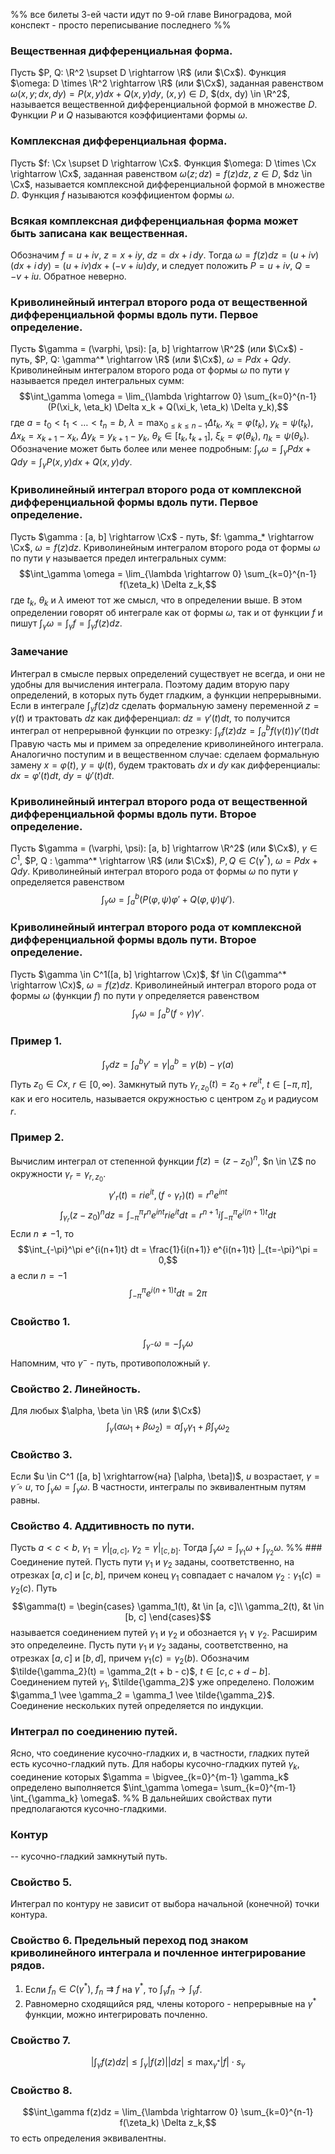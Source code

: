 %% все билеты 3-ей части идут по 9-ой главе Виноградова, мой конспект - просто переписывание последнего %%
### Вещественная дифференциальная форма.
Пусть $P, Q: \R^2 \supset D \rightarrow \R$ (или $\Cx$). Функция $\omega: D \times \R^2 \rightarrow \R$ (или $\Cx$), заданная равенством
$\omega (x, y; dx, dy) = P(x, y)dx + Q(x, y)dy$, $(x, y) \in D$, $(dx, dy) \in \R^2$,
называется вещественной дифференциальной формой в множестве $D$. Функции $P$ и $Q$ называются коэффициентами формы $\omega$.
### Комплексная дифференциальная форма.
Пусть $f: \Cx \supset D \rightarrow \Cx$. Функция $\omega: D \times \Cx \rightarrow \Cx$, заданная равенством
$\omega (z; dz) = f(z)dz$, $z \in D$, $dz \in \Cx$,
называется комплексной дифференциальной формой в множестве $D$. Функция $f$ называются коэффициентом формы $\omega$.
### Всякая комплексная дифференциальная форма может быть записана как вещественная.
Обозначим $f = u + iv$, $z = x + iy$, $dz = dx + i \, dy$.
Тогда $\omega = f(z)dz = (u + iv)(dx + i \, dy) = (u + iv)dx + (-v + iu)dy$, и следует положить $P = u + iv$, $Q = -v + iu$. 
Обратное неверно.
### Криволинейный интеграл второго рода от вещественной дифференциальной формы вдоль пути. Первое определение.
Пусть $\gamma = (\varphi, \psi): [a, b] \rightarrow \R^2$ (или $\Cx$) - путь, $P, Q: \gamma^* \rightarrow \R$ (или $\Cx$), $\omega = Pdx + Qdy$. Криволинейным интегралом второго рода от формы $\omega$ по пути $\gamma$ называется предел интегральных сумм:
$$\int_\gamma \omega = \lim_{\lambda \rightarrow 0} \sum_{k=0}^{n-1} (P(\xi_k, \eta_k) \Delta x_k + Q(\xi_k, \eta_k) \Delta y_k),$$
где $a = t_0 < t_1 < \dots < t_n = b$, $\lambda = \max_{0 \leq k \leq n-1} \Delta t_k$, $x_k = \varphi(t_k)$, $y_k = \psi(t_k)$, $\Delta x_k = x_{k+1} - x_k$, $\Delta y_k = y_{k+1} - y_k$, $\theta_k \in [t_k, t_{k+1}]$, $\xi_k = \varphi(\theta_k)$, $\eta_k = \psi(\theta_k)$.
Обозначение может быть более или менее подробным:
$\int_\gamma \omega = \int_\gamma Pdx + Qdy = \int_\gamma P(x, y)dx + Q(x, y)dy$.
### Криволинейный интеграл второго рода от комплексной дифференциальной формы вдоль пути. Первое определение.
Пусть $\gamma : [a, b] \rightarrow \Cx$ - путь, $f: \gamma_* \rightarrow \Cx$, $\omega = f(z)dz$. Криволинейным интегралом второго рода от формы $\omega$ по пути $\gamma$ называется предел интегральных сумм:
$$\int_\gamma \omega = \lim_{\lambda \rightarrow 0} \sum_{k=0}^{n-1} f(\zeta_k) \Delta z_k,$$
где $t_k$, $\theta_k$ и $\lambda$ имеют тот же смысл, что в определении выше.
В этом определении говорят об интеграле как от формы $\omega$, так и от функции $f$ и пишут
$\int_\gamma \omega = \int_\gamma f = \int_\gamma f(z)dz$.
### Замечание
Интеграл в смысле первых определений существует не всегда, и они не удобны для вычисления интеграла. Поэтому дадим вторую пару определений, в которых путь будет гладким, а функции непрерывными. Если в интеграле $\int_\gamma f(z)dz$ сделать формальную замену переменной $z =\gamma (t)$ и трактовать $dz$ как дифференциал: $dz = \gamma' (t)dt$, то получится интеграл от непрерывной функции по отрезку:
$\int_\gamma f(z)dz = \int_a^b f(\gamma(t)) \gamma'(t) dt$
Правую часть мы и примем за определение криволинейного интеграла. Аналогично поступим и в вещественном случае: сделаем формальную замену $x = \varphi(t)$, $y = \psi(t)$, будем трактовать $dx$ и $dy$ как дифференциалы: $dx = \varphi'(t)dt$, $dy = \psi'(t)dt$.
### Криволинейный интеграл второго рода от вещественной дифференциальной формы вдоль пути. Второе определение.
Пусть $\gamma = (\varphi, \psi): [a, b] \rightarrow \R^2$ (или $\Cx$), $\gamma \in C^1$, $P, Q : \gamma^* \rightarrow \R$ (или $\Cx$), $P, Q \in C(\gamma^*)$, $\omega = Pdx + Qdy$. Криволинейный интеграл второго рода от формы $\omega$ по пути $\gamma$ определяется равенством
$$\int_\gamma \omega = \int_a^b (P(\varphi, \psi) \varphi' + Q(\varphi, \psi) \psi').$$
### Криволинейный интеграл второго рода от комплексной дифференциальной формы вдоль пути. Второе определение.
Пусть $\gamma \in C^1([a, b] \rightarrow \Cx)$, $f \in C(\gamma^* \rightarrow \Cx)$, $\omega = f(z)dz$. Криволинейный интеграл второго рода от формы $\omega$ (функции $f$) по пути $\gamma$ определяется равенством
$$\int_\gamma \omega = \int_a^b (f \circ \gamma) \gamma'.$$
### Пример 1.
$$\int_\gamma dz = \int_a^b \gamma' = \gamma |_a^b = \gamma(b) - \gamma(a)$$
Путь $z_0 \in Cx$, $r \in [0, \infty)$. Замкнутый путь $\gamma_{r, z_0} (t) = z_0 + re^{it}$, $t \in [-\pi, \pi]$, как и его носитель, называется окружностью с центром $z_0$ и радиусом $r$.
### Пример 2.
Вычислим интеграл от степенной функции $f(z) = (z - z_0)^n$, $n \in \Z$ по окружности $\gamma_r = \gamma_{r, z_0}$.
$$\gamma'_r (t) = rie^{it}, (f \circ \gamma_r)(t) = r^n e^{int}$$
$$\int_{\gamma_r} (z - z_0)^n dz = \int_{-\pi}^\pi r^n e^{int} rie^{it} dt = r^{n+1} i \int_{-\pi}^\pi e^{i(n+1)t} dt$$
Если $n \neq -1$, то
$$\int_{-\pi}^\pi e^{i(n+1)t} dt = \frac{1}{i(n+1)} e^{i(n+1)t} |_{t=-\pi}^\pi = 0,$$
а если $n = -1$
$$\int_{-\pi}^\pi e^{i(n+1)t} dt = 2 \pi$$
### Свойство 1.
$$\int_{\gamma^-} \omega = -\int_\gamma \omega$$
Напомним, что $\gamma^-$ - путь, противоположный $\gamma$.
### Свойство 2. Линейность.
Для любых $\alpha, \beta \in \R$ (или $\Cx$)
$$\int_\gamma (\alpha \omega_1 + \beta \omega_2) = \alpha \int_\gamma \gamma_1 + \beta \int_\gamma \omega_2$$
### Свойство 3.
Если $u \in C^1 ([a, b] \xrightarrow{на} [\alpha, \beta])$, $u$ возрастает, $\gamma = \tilde{\gamma} \circ u$, то $\int_{\tilde{\gamma}} \omega = \int_\gamma \omega$. В частности, интегралы по эквивалентным путям равны.
### Свойство 4. Аддитивность по пути.
Пусть $a < c < b$, $\gamma_1 = \gamma |_{[a, c]}$, $\gamma_2 = \gamma |_{[c, b]}$. Тогда $\int_\gamma \omega = \int_{\gamma_1} \omega + \int_{\gamma_2} \omega$.
%% ### Соединение путей.
Пусть пути $\gamma_1$ и $\gamma_2$ заданы, соответственно, на отрезках $[a, c]$ и $[c, b]$, причем конец $\gamma_1$ совпадает с началом $\gamma_2: \gamma_1(c) = \gamma_2(c)$. Путь
$$\gamma(t) = 
\begin{cases}
	\gamma_1(t), &t \in [a, c]\\
	\gamma_2(t), &t \in [b, c]
\end{cases}$$
называется соединением путей $\gamma_1$ и $\gamma_2$ и обознается $\gamma_1 \vee \gamma_2$.
Расширим это определеине. Пусть пути $\gamma_1$ и $\gamma_2$ заданы, соответственно, на отрезках $[a, c]$ и $[b, d]$, причем $\gamma_1(c) = \gamma_2(b)$. Обозначим $\tilde{\gamma_2}(t) = \gamma_2(t + b - c)$, $t \in [c, c + d - b]$.
Соединением путей $\gamma_1$, $\tilde{\gamma_2}$ уже определено. Положим $\gamma_1 \vee \gamma_2 = \gamma_1 \vee \tilde{\gamma_2}$.
Соединение нескольких путей определяется по индукции.
### Интеграл по соединению путей.
Ясно, что соединение кусочно-гладких и, в частности, гладких путей есть кусочно-гладкий путь. Для наборы кусочно-гладких путей $\gamma_k$, соединение которых $\gamma = \bigvee_{k=0}^{m-1} \gamma_k$ определено выполняется $\int_\gamma \omega= \sum_{k=0}^{m-1} \int_{\gamma_k} \omega$. %%
В дальнейших свойствах пути предполагаются кусочно-гладкими.
### Контур
-- кусочно-гладкий замкнутый путь.
### Свойство 5.
Интеграл по контуру не зависит от выбора начальной (конечной) точки контура.
### Свойство 6. Предельный переход под знаком криволинейного интеграла и почленное интегрирование рядов.
1. Если $f_n \in C(\gamma^*)$, $f_n \rightrightarrows f$ на $\gamma^*$, то $\int_\gamma f_n \rightarrow \int_\gamma f$.
2. Равномерно сходящийся ряд, члены которого - непрерывные на $\gamma^*$ функции, можно интегрировать почленно.
### Свойство 7.
$$|\int_\gamma f(z)dz| \leq \int_\gamma |f(z)||dz| \leq \max_{\gamma^*} |f| \cdot s_\gamma$$
### Свойство 8.
$$\int_\gamma f(z)dz = \lim_{\lambda \rightarrow 0} \sum_{k=0}^{n-1} f(\zeta_k) \Delta z_k,$$
то есть определения эквивалентны.